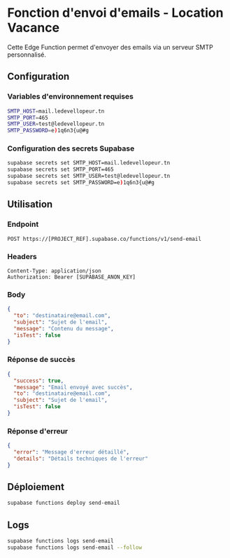 # Fonction d'envoi d'emails - Location Vacance

Cette Edge Function permet d'envoyer des emails via un serveur SMTP personnalisé.

## Configuration

### Variables d'environnement requises

```bash
SMTP_HOST=mail.ledevellopeur.tn
SMTP_PORT=465
SMTP_USER=test@ledevellopeur.tn
SMTP_PASSWORD=e)1q6n3{u@#g
```

### Configuration des secrets Supabase

```bash
supabase secrets set SMTP_HOST=mail.ledevellopeur.tn
supabase secrets set SMTP_PORT=465
supabase secrets set SMTP_USER=test@ledevellopeur.tn
supabase secrets set SMTP_PASSWORD=e)1q6n3{u@#g
```

## Utilisation

### Endpoint
```
POST https://[PROJECT_REF].supabase.co/functions/v1/send-email
```

### Headers
```
Content-Type: application/json
Authorization: Bearer [SUPABASE_ANON_KEY]
```

### Body
```json
{
  "to": "destinataire@email.com",
  "subject": "Sujet de l'email",
  "message": "Contenu du message",
  "isTest": false
}
```

### Réponse de succès
```json
{
  "success": true,
  "message": "Email envoyé avec succès",
  "to": "destinataire@email.com",
  "subject": "Sujet de l'email",
  "isTest": false
}
```

### Réponse d'erreur
```json
{
  "error": "Message d'erreur détaillé",
  "details": "Détails techniques de l'erreur"
}
```

## Déploiement

```bash
supabase functions deploy send-email
```

## Logs

```bash
supabase functions logs send-email
supabase functions logs send-email --follow
```
